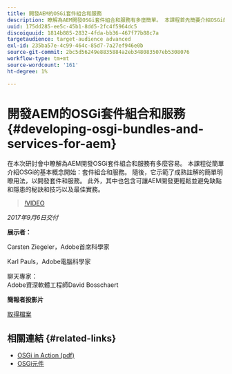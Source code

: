 ```yaml
---
title: 開發AEM的OSGi套件組合和服務
description: 瞭解為AEM開發OSGi套件組合和服務有多麼簡單。 本課程首先簡要介紹OSGi的基本概念。
uuid: 175dd285-ee5c-45b1-8dd5-2fc4f5964dc5
discoiquuid: 1814b885-2832-4fda-bb36-467f77b88c7a
targetaudience: target-audience advanced
exl-id: 235ba57e-4c99-464c-85d7-7a27ef946e0b
source-git-commit: 2bc5d56249e8835884a2eb348083507eb5308076
workflow-type: tm+mt
source-wordcount: '161'
ht-degree: 1%

---
```


# 開發AEM的OSGi套件組合和服務{#developing-osgi-bundles-and-services-for-aem}

在本次研討會中瞭解為AEM開發OSGi套件組合和服務有多麼容易。 本課程從簡單介紹OSGi的基本概念開始：套件組合和服務。 隨後，它示範了成熟註解的簡單明瞭用法，以開發套件和服務。 此外，其中也包含可讓AEM開發更輕鬆並避免缺點和隱患的秘訣和技巧以及最佳實務。

>[!VIDEO](https://video.tv.adobe.com/v/19654/?quality=9)

*2017年9月6日交付*

**展示者：**

Carsten Ziegeler，Adobe首席科學家

Karl Pauls，Adobe電腦科學家

聊天專家：\
Adobe資深軟體工程師David Bosschaert

**簡報者投影片**

[取得檔案](assets/aem-gems-osgi-best-practices-090617.pdf)

## 相關連結 {#related-links}

* [OSGi in Action (pdf)](https://manning-content.s3.amazonaws.com/download/9/86fba2b-2ea2-48cc-855d-39e06df49ceb/OSGIiAsamplech1.pdf)
* [OSGi元件](https://blog.osoco.de/2015/08/osgi-components-simply-simple-part-i/)